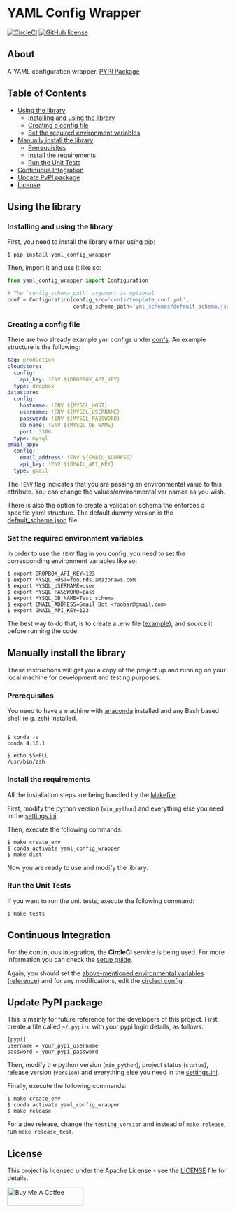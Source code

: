# YAML Config Wrapper

[![CircleCI](https://circleci.com/gh/drkostas/yaml-config-wrapper/tree/master.svg?style=svg)](https://circleci.com/gh/drkostas/yaml-config-wrapper/tree/master)
[![GitHub license](https://img.shields.io/badge/license-Apache-blue.svg)](https://github.com/drkostas/yaml-config-wrapper/blob/master/LICENSE)

## About <a name = "about"></a>

A YAML configuration
wrapper. [PYPI Package](https://pypi.org/project/yaml-config-wrapper/)

## Table of Contents

+ [Using the library](#using)
    + [Installing and using the library](#install_use)
    + [Creating a config file](#configuration)
    + [Set the required environment variables](#env_variables)
+ [Manually install the library](#manual_install)
    + [Prerequisites](#prerequisites)
    + [Install the requirements](#installing_req)
    + [Run the Unit Tests](#unit_tests)
+ [Continuous Integration](#ci)
+ [Update PyPI package](#pypi)
+ [License](#license)

## Using the library <a name = "using"></a>

### Installing and using the library <a name = "install_use"></a>

First, you need to install the library either using pip:

```shell
$ pip install yaml_config_wrapper
```

Then, import it and use it like so:

```python
from yaml_config_wrapper import Configuration

# The `config_schema_path` argument is optional
conf = Configuration(config_src='confs/template_conf.yml',
                     config_schema_path='yml_schemas/default_schema.json')
```

### Creating a config file <a name = "configuration"></a>

There are two already example yml configs
under [confs](https://github.com/drkostas/yaml-config-wrapper/tree/master/confs). An example structure
is the following:

```yaml
tag: production
cloudstore:
  config:
    api_key: !ENV ${DROPBOX_API_KEY}
  type: dropbox
datastore:
  config:
    hostname: !ENV ${MYSQL_HOST}
    username: !ENV ${MYSQL_USERNAME}
    password: !ENV ${MYSQL_PASSWORD}
    db_name: !ENV ${MYSQL_DB_NAME}
    port: 3306
  type: mysql
email_app:
  config:
    email_address: !ENV ${EMAIL_ADDRESS}
    api_key: !ENV ${GMAIL_API_KEY}
  type: gmail
```

The `!ENV` flag indicates that you are passing an environmental value to this attribute. You can change
the values/environmental var names as you wish.

There is also the option to create a validation schema the enforces a specific yaml structure. The
default dummy version is
the [default_schema.json](https://github.com/drkostas/yaml-config-wrapper/blob/master/yaml_config_wrapper/default_schema.json)
file.

### Set the required environment variables <a name = "env_variables"></a>

In order to use the `!ENV` flag in you config, you need to set the corresponding environment variables
like so:

```shell
$ export DROPBOX_API_KEY=123
$ export MYSQL_HOST=foo.rds.amazonaws.com
$ export MYSQL_USERNAME=user
$ export MYSQL_PASSWORD=pass
$ export MYSQL_DB_NAME=Test_schema
$ export EMAIL_ADDRESS=Gmail Bot <foobar@gmail.com>
$ export GMAIL_API_KEY=123
```

The best way to do that, is to create a .env
file ([example](https://github.com/drkostas/yaml-config-wrapper/blob/master/env_example)),
and source it before running the code.

## Manually install the library <a name = "manual_install"></a>

These instructions will get you a copy of the project up and running on your local machine for
development and testing purposes.

### Prerequisites <a name = "prerequisites"></a>

You need to have a machine with
[anaconda](https://docs.conda.io/projects/conda/en/latest/user-guide/install/index.html) installed and
any Bash based shell (e.g. zsh) installed.

```ShellSession

$ conda -V
conda 4.10.1

$ echo $SHELL
/usr/bin/zsh

```

### Install the requirements <a name = "installing_req"></a>

All the installation steps are being handled by
the [Makefile](https://github.com/drkostas/yaml-config-wrapper/blob/master/Makefile).

First, modify the python version (`min_python`) and everything else you need in
the [settings.ini](https://github.com/drkostas/yaml-config-wrapper/blob/master/settings.ini).

Then, execute the following commands:

```ShellSession
$ make create_env
$ conda activate yaml_config_wrapper
$ make dist
```

Now you are ready to use and modify the library.

### Run the Unit Tests <a name = "unit_tests"></a>

If you want to run the unit tests, execute the following command:

```ShellSession
$ make tests
```

## Continuous Integration <a name = "ci"></a>

For the continuous integration, the <b>CircleCI</b> service is being used. For more information you can
check the [setup guide](https://circleci.com/docs/2.0/language-python/).

Again, you should set
the [above-mentioned environmental variables](#env_variables) ([reference](https://circleci.com/docs/2.0/env-vars/#setting-an-environment-variable-in-a-context))
and for any modifications, edit
the [circleci config](https://github.com/drkostas/yaml-config-wrapper/blob/master/.circleci/config.yml)
.

## Update PyPI package <a name = "pypi"></a>

This is mainly for future reference for the developers of this project. First,
create a file called `~/.pypirc` with your pypi login details, as follows:

```
[pypi]
username = your_pypi_username
password = your_pypi_password
```

Then, modify the python version (`min_python`), project status (`status`), release version (`version`) 
and everything else you need in
the [settings.ini](https://github.com/drkostas/yaml-config-wrapper/blob/master/settings.ini).

Finally, execute the following commands:

```ShellSession
$ make create_env
$ conda activate yaml_config_wrapper
$ make release
```

For a dev release, change the `testing_version` and instead of `make release`, run `make release_test`.

## License <a name = "license"></a>

This project is licensed under the Apache License - see
the [LICENSE](https://github.com/drkostas/yaml-config-wrapper/blob/master/LICENSE) file for
details.

<a href="https://www.buymeacoffee.com/drkostas" target="_blank"><img src="https://cdn.buymeacoffee.com/buttons/default-orange.png" alt="Buy Me A Coffee" height="41" width="174"></a>
